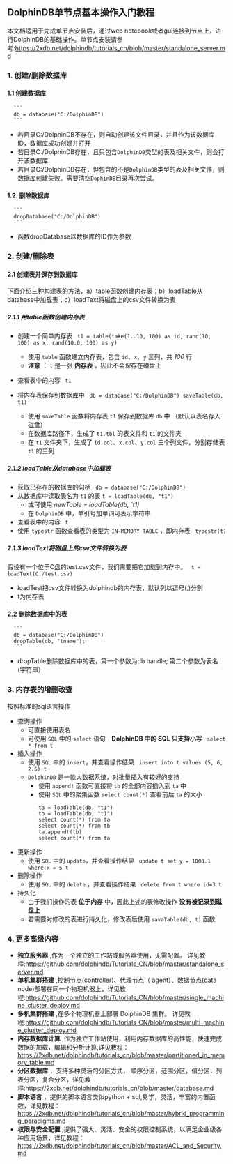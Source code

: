 ## DolphinDB单节点基本操作入门教程
本文档适用于完成单节点安装后，通过web notebook或者gui连接到节点上，进行DolphinDB的基础操作。单节点安装请参考:https://2xdb.net/dolphindb/tutorials_cn/blob/master/standalone_server.md
### 1. 创建/删除数据库
#### 1.1 创建数据库
	  ``` 
	  db = database("C:/DolphinDB")
	  ``` 
  * 若目录C:/DolphinDB不存在，则自动创建该文件目录，并且作为该数据库ID，数据库成功创建并打开
  * 若目录C:/DolphinDB存在，且只包含`DolphinDB`类型的表及相关文件，则会打开该数据库
  * 若目录C:/DolphinDB存在，但包含的不是`DolphinDB`类型的表及相关文件，则数据库创建失败。需要清空`DophinDB`目录再次尝试。
#### 1.2. 删除数据库
	  ``` 
	  dropDatabase("C:/DolphinDB")
	  ``` 
   * 函数dropDatabase以数据库的ID作为参数
### 2. 创建/删除表
#### 2.1 创建表并保存到数据库
  下面介绍三种构建表的方法，a）table函数创建内存表；b）loadTable从database中加载表；c）loadText将磁盘上的csv文件转换为表
##### 2.1.1 用table函数创建内存表
* 创建一个简单内存表
	  ``` 
	  t1 = table(take(1..10, 100) as id, rand(10, 100) as x, rand(10.0, 100) as y)
	  ``` 
  * 使用 `table` 函数建立内存表，包含 `id`、`x`、`y` 三列，共 _100_ 行
  * __注意__ ： `t`  是一张 __内存表__ ，因此不会保存在磁盘上

* 查看表中的内容
	  ``` 
	  t1
	  ``` 
* 将内存表保存到数据库中
	  ``` 
	  db = database("C:/DolphinDB")
	  saveTable(db, t1)
	  ``` 
  * 使用 `saveTable`  函数将内存表 `t1`  保存到数据库 `db` 中 （默认以表名存入磁盘）
  * 在数据库路径下，生成了 `t1.tbl` 的表文件和 `t1` 的文件夹
  * 在 `t1` 文件夹下，生成了 `id.col`、`x.col`、`y.col` 三个列文件，分别存储表 `t1` 的三列
##### 2.1.2 loadTable从database中加载表
* 获取已存在的数据库的句柄
	  ``` 
	  db = database("C:/DolphinDB")
	  ``` 
* 从数据库中读取表名为 `t1` 的表
	  ```
	  t = loadTable(db, "t1")
	  ``` 
  * 或可使用 _newTable = loadTable(db, `t1)_
  * 在 `DolphinDB` 中，单引号加单词可表示字符串
* 查看表中的内容
	  ``` 
	  t
	  ``` 
* 使用 `typestr` 函数查看表的类型为 `IN-MEMORY TABLE` ，即内存表
	  ``` 
	  typestr(t)
	  ``` 
##### 2.1.3 loadText将磁盘上的csv文件转换为表
  假设有一个位于C盘的test.csv文件，我们需要把它加载到内存中。
	  ``` 
	  t = loadText(C:/test.csv)
	  ``` 
  * loadTest把csv文件转换为dolphindb的内存表，默认列以逗号(,)分割
  * t为内存表
#### 2.2 删除数据库中的表
	  ``` 
	  db = database("C:/DolphinDB")
	  dropTable(db, "tname"); 
	  ``` 
  * dropTable删除数据库中的表，第一个参数为db handle; 第二个参数为表名(字符串）
### 3. 内存表的增删改查 
  按照标准的sql语言操作
* 查询操作
  * 可直接使用表名
  * 可使用 `SQL` 中的 `select` 语句 - __DolphinDB 中的 SQL 只支持小写__
		``` 
		select * from t
		``` 
* 插入操作
  * 使用 `SQL` 中的 `insert`，并查看操作结果
		``` 
		insert into t values (5, 6, 2.5)
		t
		``` 
  * `DolphinDB` 是一款大数据系统，对批量插入有较好的支持
    * 使用 `append!` 函数可直接将 `tb` 的全部内容插入到 `ta` 中
    * 使用 `SQL` 中的聚集函数 `select count(*)` 查看前后 `ta` 的大小
		``` 
		ta = loadTable(db, "t1")
		tb = loadTable(db, "t1")
		select count(*) from ta
		select count(*) from tb
		ta.append!(tb)
		select count(*) from ta
		``` 
* 更新操作
  * 使用 `SQL` 中的 `update`，并查看操作结果
		``` 
		update t set y = 1000.1 where x = 5
		t
		``` 
* 删除操作
  * 使用 `SQL` 中的 `delete` ，并查看操作结果
		``` 
		delete from t where id=3
		t
		``` 
* 持久化
  * 由于我们操作的表 __位于内存__ 中，因此上述的表修改操作 __没有被记录到磁盘上__
  * 若需要对修改的表进行持久化，修改表后使用 `savaTable(db, t)` 函数

### 4. 更多高级内容
  * __独立服务器__ ,作为一个独立的工作站或服务器使用，无需配置。 详见教程:https://github.com/dolphindb/Tutorials_CN/blob/master/standalone_server.md
  * __单机集群搭建__ ,控制节点(controller)、代理节点（ agent）、数据节点(data node)部署在同一个物理机器上，详见教程:https://github.com/dolphindb/Tutorials_CN/blob/master/single_machine_cluster_deploy.md
  * __多机集群搭建__ ,在多个物理机器上部署 DolphinDB 集群。 详见教程:https://github.com/dolphindb/Tutorials_CN/blob/master/multi_machine_cluster_deploy.md
  * __内存数据库计算__ ,作为独立工作站使用，利用内存数据库的高性能，快速完成数据的加载，编辑和分析计算,详见教程：https://2xdb.net/dolphindb/tutorials_cn/blob/master/partitioned_in_memory_table.md
  * __分区数据库__ ，支持多种灵活的分区方式， 顺序分区，范围分区，值分区，列表分区，复合分区，详见教程:https://2xdb.net/dolphindb/tutorials_cn/blob/master/database.md
  * __脚本语言__ ，提供的脚本语言类似python + sql,易学，灵活，丰富的内置函数，详见教程：https://2xdb.net/dolphindb/tutorials_cn/blob/master/hybrid_programming_paradigms.md
  * __权限与安全配置__ ,提供了强大、灵活、安全的权限控制系统，以满足企业级各种应用场景，详见教程：https://2xdb.net/dolphindb/tutorials_cn/blob/master/ACL_and_Security.md
  